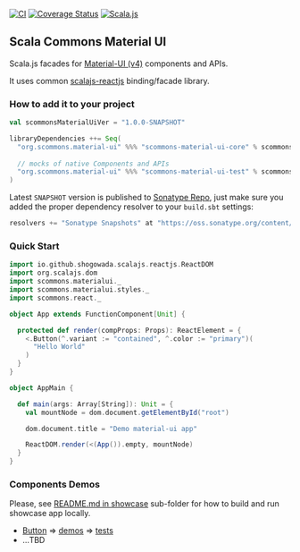 
[![CI](https://github.com/scommons/scommons-material-ui/actions/workflows/ci.yml/badge.svg?branch=master)](https://github.com/scommons/scommons-material-ui/actions/workflows/ci.yml?query=workflow%3Aci+branch%3Amaster)
[![Coverage Status](https://coveralls.io/repos/github/scommons/scommons-material-ui/badge.svg?branch=master)](https://coveralls.io/github/scommons/scommons-material-ui/?branch=master)
[![Scala.js](https://www.scala-js.org/assets/badges/scalajs-1.5.0.svg)](https://www.scala-js.org)

## Scala Commons Material UI

Scala.js facades for [Material-UI (v4)](https://v4.mui.com/getting-started/usage/) components and APIs.

It uses common [scalajs-reactjs](https://github.com/shogowada/scalajs-reactjs) binding/facade library.

### How to add it to your project

```scala
val scommonsMaterialUiVer = "1.0.0-SNAPSHOT"

libraryDependencies ++= Seq(
  "org.scommons.material-ui" %%% "scommons-material-ui-core" % scommonsMaterialUiVer,
  
  // mocks of native Components and APIs
  "org.scommons.material-ui" %%% "scommons-material-ui-test" % scommonsMaterialUiVer % "test"
)
```

Latest `SNAPSHOT` version is published to [Sonatype Repo](https://oss.sonatype.org/content/repositories/snapshots/org/scommons/), just make sure you added
the proper dependency resolver to your `build.sbt` settings:
```scala
resolvers += "Sonatype Snapshots" at "https://oss.sonatype.org/content/repositories/snapshots/"
```

### Quick Start

```scala
import io.github.shogowada.scalajs.reactjs.ReactDOM
import org.scalajs.dom
import scommons.materialui._
import scommons.materialui.styles._
import scommons.react._

object App extends FunctionComponent[Unit] {

  protected def render(compProps: Props): ReactElement = {
    <.Button(^.variant := "contained", ^.color := "primary")(
      "Hello World"
    )
  }
}

object AppMain {

  def main(args: Array[String]): Unit = {
    val mountNode = dom.document.getElementById("root")

    dom.document.title = "Demo material-ui app"

    ReactDOM.render(<(App()).empty, mountNode)
  }
}
```

### Components Demos

Please, see [README.md in showcase](showcase/README.md) sub-folder
for how to build and run showcase app locally.

* [Button](https://v4.mui.com/components/buttons/) => [demos](showcase/src/main/scala/scommons/materialui/showcase/button) => [tests](showcase/src/test/scala/scommons/materialui/showcase/button)
* ...TBD

